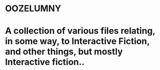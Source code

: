 # OOZELUMNY

# A collection of various files relating, in some way, to Interactive Fiction, and other things, but mostly Interactive fiction..
